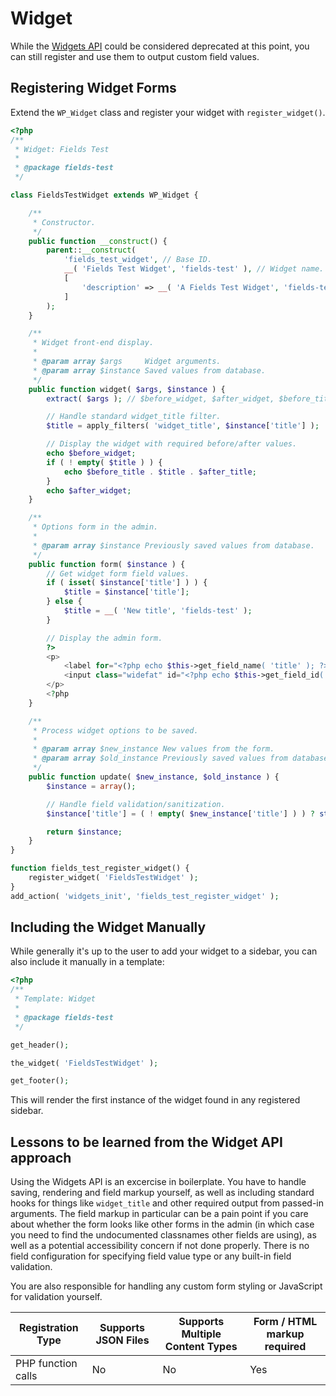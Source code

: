 # Widget

While the [Widgets API](https://developer.wordpress.org/themes/functionality/widgets/) could be considered deprecated at this point, you can still register and use them to output custom field values.

## Registering Widget Forms

Extend the `WP_Widget` class and register your widget with `register_widget()`.

```php
<?php
/**
 * Widget: Fields Test
 *
 * @package fields-test
 */

class FieldsTestWidget extends WP_Widget {

	/**
	 * Constructor.
	 */
	public function __construct() {
		parent::__construct(
			'fields_test_widget', // Base ID.
			__( 'Fields Test Widget', 'fields-test' ), // Widget name.
			[
				'description' => __( 'A Fields Test Widget', 'fields-test' ),
			]
		);
	}

	/**
	 * Widget front-end display.
	 *
	 * @param array $args     Widget arguments.
	 * @param array $instance Saved values from database.
	 */
	public function widget( $args, $instance ) {
		extract( $args ); // $before_widget, $after_widget, $before_title, $after_title.

		// Handle standard widget_title filter.
		$title = apply_filters( 'widget_title', $instance['title'] );

		// Display the widget with required before/after values.
		echo $before_widget;
		if ( ! empty( $title ) ) {
			echo $before_title . $title . $after_title;
		}
		echo $after_widget;
	}

	/**
	 * Options form in the admin.
	 *
	 * @param array $instance Previously saved values from database.
	 */
	public function form( $instance ) {
		// Get widget form field values.
		if ( isset( $instance['title'] ) ) {
			$title = $instance['title'];
		} else {
			$title = __( 'New title', 'fields-test' );
		}

		// Display the admin form.
		?>
		<p>
			<label for="<?php echo $this->get_field_name( 'title' ); ?>"><?php _e( 'Title:' ); ?></label>
			<input class="widefat" id="<?php echo $this->get_field_id( 'title' ); ?>" name="<?php echo $this->get_field_name( 'title' ); ?>" type="text" value="<?php echo esc_attr( $title ); ?>" />
		</p>
		<?php
	}

	/**
	 * Process widget options to be saved.
	 *
	 * @param array $new_instance New values from the form.
	 * @param array $old_instance Previously saved values from database.
	 */
	public function update( $new_instance, $old_instance ) {
		$instance = array();

		// Handle field validation/sanitization.
		$instance['title'] = ( ! empty( $new_instance['title'] ) ) ? strip_tags( $new_instance['title'] ) : '';

		return $instance;
	}
}

function fields_test_register_widget() {
	register_widget( 'FieldsTestWidget' );
}
add_action( 'widgets_init', 'fields_test_register_widget' );
```

## Including the Widget Manually

While generally it's up to the user to add your widget to a sidebar, you can also include it manually in a template:

```php
<?php
/**
 * Template: Widget
 *
 * @package fields-test
 */

get_header();

the_widget( 'FieldsTestWidget' );

get_footer();
```

This will render the first instance of the widget found in any registered sidebar.

## Lessons to be learned from the Widget API approach

Using the Widgets API is an excercise in boilerplate. You have to handle saving, rendering and field markup yourself, as well as including standard hooks for things like `widget_title` and other required output from passed-in arguments. The field markup in particular can be a pain point if you care about whether the form looks like other forms in the admin (in which case you need to find the undocumented classnames other fields are using), as well as a potential accessibility concern if not done properly. There is no field configuration for specifying field value type or any built-in field validation.

You are also responsible for handling any custom form styling or JavaScript for validation yourself.

| Registration Type  | Supports JSON Files | Supports Multiple Content Types | Form / HTML markup required |
|--------------------|---------------------|---------------------------------|-----------------------------|
| PHP function calls | No                  | No                              | Yes                         |
